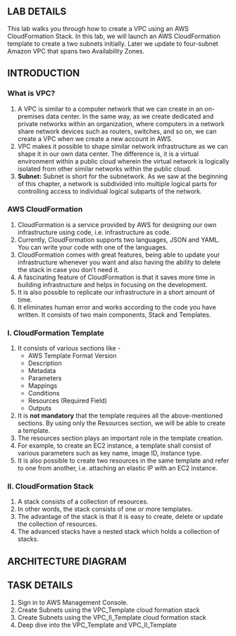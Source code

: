 <H2> LAB DETAILS </h2>

This lab walks you through how to create a VPC using an AWS CloudFormation Stack. In this lab, we will launch an AWS CloudFormation template to create a two subnets initially. Later we update to four-subnet Amazon VPC that spans two Availability Zones.




<h2> INTRODUCTION </h2>

<H3> What is VPC? </H3>

<ol>
 <li> A VPC is similar to a computer network that we can create in an on-premises data center. In the same way, as we create dedicated and private networks within an organization, where computers in a network share network devices such as routers, switches, and so on, we can create a VPC when we create a new account in AWS.</li>

 <li> VPC makes it possible to shape similar network infrastructure as we can shape it in our own data center. The difference is, it is a virtual environment within a public cloud wherein the virtual network is logically isolated from other similar networks within the public cloud.</li>

 <li> <b> Subnet:</b> Subnet is short for the subnetwork. As we saw at the beginning of this chapter, a network is subdivided into multiple logical parts for controlling access to individual logical subparts of the network.</li>
</ol>



<H3> AWS CloudFormation </H3>

<ol>
  
 <li> CloudFormation is a service provided by AWS for designing our own infrastructure using code, i.e. infrastructure as code. </li>
  
 <li> Currently, CloudFormation supports two languages, JSON and YAML. You can write your code with one of the languages. </li>
  
 <li> CloudFormation comes with great features, being able to update your infrastructure whenever you want and also having the ability to delete the stack in case you don’t need it. </li>
  
 <li> A fascinating feature of CloudFormation is that it saves more time in building infrastructure and helps in focusing on the development. </li>
  
 <li> It is also possible to replicate our infrastructure in a short amount of time. </li>
  
 <li> It eliminates human error and works according to the code you have written. It consists of two main components, Stack and Templates. </li>

</ol>

<H3> I. CloudFormation Template </H3>

<ol>
  <li>   It consists of various sections like -
     <ul>
           <li>     AWS Template Format Version </li>            
           <li>     Description </li>            
           <li>     Metadata </li>            
           <li>     Parameters </li>            
           <li>     Mappings </li>            
           <li>     Conditions </li>            
           <li>     Resources (Required Field) </li>            
           <li>     Outputs </li>
      </ul>
  </li>
    
  <li>  It is <B>not mandatory</B> that the template requires all the above-mentioned sections. By using only the Resources section, we will be able to create a template.    </li>
    
  <li> The resources section plays an important role in the template creation. </li>
    
  <li> For example, to create an EC2 instance, a template shall consist of various parameters such as key name, image ID, instance type. </li>
    
  <li>  It is also possible to create two resources in the same template and refer to one from another, i.e. attaching an elastic IP with an EC2 instance. </li>

</ol>



<H3> II. CloudFormation Stack </H3>

<ol>
 <li> A stack consists of a collection of resources. </li>

 <li> In other words, the stack consists of one or more templates. </li>

 <li> The advantage of the stack is that it is easy to create, delete or update the collection of resources. </li>

 <li> The advanced stacks have a nested stack which holds a collection of stacks. </li>
</ol>
<H2> ARCHITECTURE DIAGRAM </h2>



<h2> TASK DETAILS </h2>

<ol>

<li> Sign in to AWS Management Console. </li>

<li> Create Subnets using the VPC_Template cloud formation stack </li>

<li> Create Subnets using the VPC_II_Template cloud formation stack </li>

<li> Deep dive into the  VPC_Template and VPC_II_Template </li>
  
</ol>
